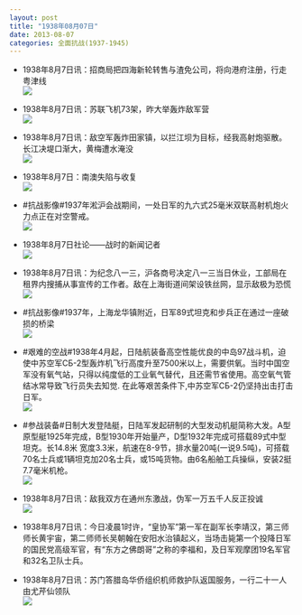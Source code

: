 ```yaml
---
layout: post
title: "1938年08月07日"
date: 2013-08-07
categories: 全面抗战(1937-1945)
---
```


<meta name="referrer" content="no-referrer" />

- 1938年8月7日讯：招商局把四海新轮转售与渣免公司，将向港府注册，行走粤津线 <br/><img src="https://ww1.sinaimg.cn/large/aca367d8jw1e7eehynuduj20670yqgn2.jpg" />

- 1938年8月7日讯：苏联飞机73架，昨大举轰炸敌军营 <br/><img src="https://ww4.sinaimg.cn/large/aca367d8jw1e7ecrlfxi0j207k0hxdgm.jpg" />

- 1938年8月7日讯：敌空军轰炸田家镇，以拦江坝为目标，经我高射炮驱散。长江决堤口渐大，黄梅遭水淹没 <br/><img src="https://ww3.sinaimg.cn/large/aca367d8jw1e7eb13fgm9j206h0m0aaz.jpg" />

- 1938年8月7日：南澳失陷与收复 <br/><img src="https://ww4.sinaimg.cn/large/aca367d8jw1e7e5tt7rsmj20c10tg420.jpg" />

- #抗战影像#1937年淞沪会战期间，一处日军的九六式25毫米双联高射机炮火力点正在对空警戒。 <br/><img src="https://ww3.sinaimg.cn/large/aca367d8jw1e7e3t6ejkij20jg0cogn1.jpg" />

- 1938年8月7日社论——战时的新闻记者 <br/><img src="https://ww1.sinaimg.cn/large/aca367d8jw1e7e0mglw40j20c112mwia.jpg" />

- 1938年8月7日讯：为纪念八一三，沪各商号决定八一三当日休业，工部局在租界内搜捕从事宣传的工作者。敌在上海街道间架设铁丝网，显示敌极为恐慌 <br/><img src="https://ww3.sinaimg.cn/large/aca367d8jw1e7dyw5vi2tj207j0p2myn.jpg" />

- #抗战影像#1937年，上海龙华镇附近，日军89式坦克和步兵正在通过一座破损的桥梁 <br/><img src="https://ww3.sinaimg.cn/large/aca367d8jw1e7dwvj2z39j20pa0ivn1q.jpg" />

- #艰难的空战#1938年4月起，日陆航装备高空性能优良的中岛97战斗机，迫使中苏空军СБ-2型轰炸机飞行高度升至7500米以上，需要供氧。当时中国空军没有氧气站，只得以纯度低的工业氧气替代，且还需节省使用。高空氧气管结冰常导致飞行员失去知觉. 在此等艰苦条件下,中苏空军СБ-2仍坚持出击打击日军。 <br/><img src="https://ww3.sinaimg.cn/large/aca367d8jw1e7dw0ebs19j20ci072q41.jpg" />

- #参战装备#日制大发登陆艇，日陆军发起研制的大型发动机艇简称大发。A型原型艇1925年完成，B型1930年开始量产，D型1932年完成可搭载89式中型坦克。长14.8米 宽度3.3米，航速在8-9节，排水量20吨(一说9.5吨)，可搭载70名士兵或1辆坦克加20名士兵，或15吨货物。由6名船舶工兵操纵，安装2挺7.7毫米机枪。 <br/><img src="https://ww3.sinaimg.cn/large/aca367d8jw1e7dv55thgzj20c10rq75s.jpg" />

- 1938年8月7日讯：敌我双方在通州东激战，伪军一万五千人反正投诚 <br/><img src="https://ww2.sinaimg.cn/large/aca367d8jw1e7dtopt023j20c10omtae.jpg" />

- 1938年8月7日讯：今日凌晨1时许，“皇协军”第一军在副军长李靖汉，第三师师长黄宇宙，第二师师长吴朝翰在安阳水治镇起义，当场击毙第一个投降日军的国民党高级军官，有“东方之佛朗哥”之称的李福和，及日军观摩团19名军官和32名卫队士兵。  

- 1938年8月7日讯：苏门答腊岛华侨组织机师救护队返国服务，一行二十一人由尤芹仙领队 <br/><img src="https://ww2.sinaimg.cn/large/aca367d8jw1e7dq7swbjwj20c10pfdhk.jpg" />

